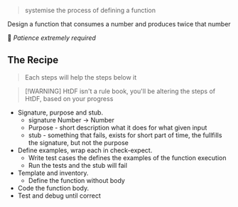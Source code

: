 > systemise the process of defining a function

Design a function that consumes a number and produces twice that number

🦥 _Patience extremely required_

## The Recipe
> 	Each steps will help the steps below it 

> [!WARNING] HtDF isn't a rule book, you'll be altering the steps of HtDF, based on your progress

- Signature, purpose and stub.
	- signature Number -> Number
	- Purpose - short description what it does for what given input
	- stub - something that fails, exists for short part of time, the fullfills the signature, but not the purpose
- Define examples, wrap each in check-expect.
	- Write test cases the defines the examples of the function execution
	- Run the tests and the stub will fail
- Template and inventory.
	- Define the function without body
- Code the function body.
- Test and debug until correct


